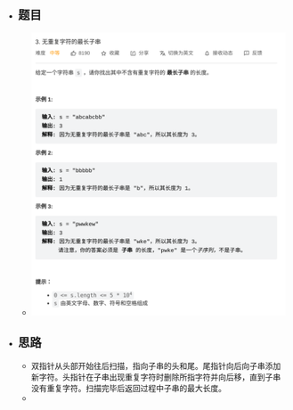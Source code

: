 - ## 题目
	- ![image.png](../assets/image_1663777168684_0.png)
- ## 思路
	- 双指针从头部开始往后扫描，指向子串的头和尾。尾指针向后向子串添加新字符。头指针在子串出现重复字符时删除所指字符并向后移，直到子串没有重复字符。扫描完毕后返回过程中子串的最大长度。
	-
